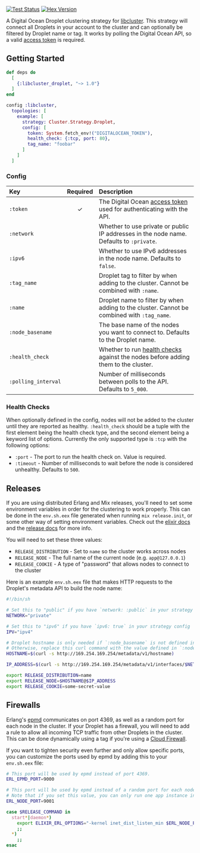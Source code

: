<a href="https://github.com/jsonmaur/libcluster-droplet/actions/workflows/test.yml"><img alt="Test Status" src="https://img.shields.io/github/actions/workflow/status/jsonmaur/libcluster-droplet/test.yml?label=&style=for-the-badge&logo=github"></a> <a href="https://www.npmjs.com/package/libcluster-droplet"><img alt="Hex Version" src="https://img.shields.io/hexpm/v/libcluster_droplet?style=for-the-badge&label=&logo=elixir" /></a>

A Digital Ocean Droplet clustering strategy for [libcluster](https://github.com/bitwalker/libcluster). This strategy will connect all Droplets in your account to the cluster and can optionally be filtered by Droplet name or tag. It works by polling the Digital Ocean API, so a valid [access token](https://docs.digitalocean.com/reference/api/create-personal-access-token/) is required.

## Getting Started

```elixir
def deps do
  [
    {:libcluster_droplet, "~> 1.0"}
  ]
end
```

```elixir
config :libcluster,
  topologies: [
    example: [
      strategy: Cluster.Strategy.Droplet,
      config: [
        token: System.fetch_env!("DIGITALOCEAN_TOKEN"),
        health_check: {:tcp, port: 80},
        tag_name: "foobar"
      ]
    ]
  ]
```

### Config

| Key | Required | Description |
| :-- | :------: | :---------- |
| `:token` | ✓ | The Digital Ocean [access token](https://docs.digitalocean.com/reference/api/create-personal-access-token/) used for authenticating with the API. |
| `:network` |  | Whether to use private or public IP addresses in the node name. Defaults to `:private`. |
| `:ipv6` |  | Whether to use IPv6 addresses in the node name. Defaults to `false`. |
| `:tag_name` |  | Droplet tag to filter by when adding to the cluster. Cannot be combined with `:name`. |
| `:name` |  | Droplet name to filter by when adding to the cluster. Cannot be combined with `:tag_name`. |
| `:node_basename` |  | The base name of the nodes you want to connect to. Defaults to the Droplet name. |
| `:health_check` |  | Whether to run [health checks](#health-checks) against the nodes before adding them to the cluster. |
| `:polling_interval` |  | Number of milliseconds between polls to the API. Defaults to `5_000`. |

### Health Checks

When optionally defined in the config, nodes will not be added to the cluster until they are reported as healthy. `:health_check` should be a tuple with the first element being the health check type, and the second element being a keyword list of options. Currently the only supported type is `:tcp` with the following options:

* `:port` - The port to run the health check on. Value is required.
* `:timeout` - Number of milliseconds to wait before the node is considered unhealthy. Defaults to `500`.

## Releases

If you are using distributed Erlang and Mix releases, you'll need to set some environment variables in order for the clustering to work properly. This can be done in the `env.sh.eex` file generated when running `mix release.init`, or some other way of setting environment variables. Check out the [elixir docs](https://elixir-lang.org/getting-started/mix-otp/config-and-releases.html#operating-system-environment-configuration) and the [release docs](https://hexdocs.pm/mix/Mix.Tasks.Release.html#module-vm-args-and-env-sh-env-bat) for more info.

You will need to set these three values:

  * `RELEASE_DISTRIBUTION` - Set to `name` so the cluster works across nodes
  * `RELEASE_NODE` - The full name of the current node (e.g. `app@127.0.0.1`)
  * `RELEASE_COOKIE` - A type of "password" that allows nodes to connect to the cluster

Here is an example `env.sh.eex` file that makes HTTP requests to the Droplet's metadata API to build the node name:

```sh
#!/bin/sh

# Set this to "public" if you have `network: :public` in your strategy config
NETWORK="private"

# Set this to "ipv6" if you have `ipv6: true` in your strategy config
IPV="ipv4"

# Droplet hostname is only needed if `:node_basename` is not defined in your strategy config.
# Otherwise, replace this curl command with the value defined in `:node_basename`.
HOSTNAME=$(curl -s http://169.254.169.254/metadata/v1/hostname)

IP_ADDRESS=$(curl -s http://169.254.169.254/metadata/v1/interfaces/$NETWORK/0/$IPV/address)

export RELEASE_DISTRIBUTION=name
export RELEASE_NODE=$HOSTNAME@$IP_ADDRESS
export RELEASE_COOKIE=some-secret-value
```

## Firewalls

Erlang's [epmd](https://www.erlang.org/doc/man/epmd.html) communicates on port 4369, as well as a random port for each node in the cluster. If your Droplet has a firewall, you will need to add a rule to allow all incoming TCP traffic from other Droplets in the cluster. This can be done dynamically using a tag if you're using a [Cloud Firewall](https://docs.digitalocean.com/products/networking/firewalls/).

If you want to tighten security even further and only allow specific ports, you can customize the ports used by epmd by adding this to your `env.sh.eex` file:

```sh
# This port will be used by epmd instead of port 4369.
ERL_EPMD_PORT=9000

# This port will be used by epmd instead of a random port for each node.
# Note that if you set this value, you can only run one app instance in each Droplet.
ERL_NODE_PORT=9001

case $RELEASE_COMMAND in
  start*|daemon*)
    export ELIXIR_ERL_OPTIONS="-kernel inet_dist_listen_min $ERL_NODE_PORT inet_dist_listen_max $ERL_NODE_PORT"
    ;;
  *)
    ;;
esac
```
